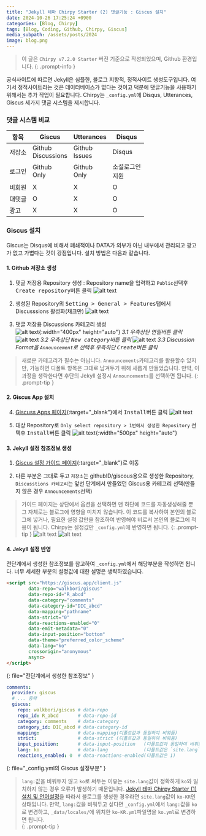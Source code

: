 ```yaml
---
title: "Jekyll 테마 Chirpy Starter (2) 댓글기능 : Giscus 설치"
date: 2024-10-26 17:25:24 +0900
categories: [Blog, Chirpy]
tags: [Blog, Coding, Github, Chirpy, Giscus]
media_subpath: /assets/posts/2024
image: blog.png
---
```


> 이 글은 `Chirpy v7.2.0 Starter` 버전 기준으로 작성되었으며, Github 환경입니다.
{: .prompt-info }

공식사이트에 따르면 Jekyll은 심플한, 블로그 지향적, 정적사이트 생성도구입니다. 여기서 정적사이트라는 것은 데이터베이스가 없다는 것이고 덕분에 댓글기능을 사용하기 위해서는 추가 작업이 필요합니다. Chirpy는 `_config.yml`에 Disqus, Utterances, Giscus 세가지 댓글 시스템을 제시합니다.

### 댓글 시스템 비교

|항목|Giscus|Utterances|Disqus|
|---|---|---|---|
|저장소|Github<br>Discussions|Github<br>Issues|Disqus|
|로그인|Github<br>Only|Github<br>Only|소셜로그인<br>지원|
|비회원|X|X|O|
|대댓글|O|X|O|
|광고|X|X|O|

### Giscus 설치

Giscus는 Disqus에 비해서 폐쇄적이나 DATA가 외부가 아닌 내부에서 관리되고 광고가 없고 가볍다는 것이 강점입니다. 설치 방법은 다음과 같습니다.

#### 1. Github 저장소 생성

1. 댓글 저장용 Repository 생성 : Repository name을 입력하고 `Public`선택후 <kbd>Create repository</kbd>버튼 클릭
![alt text](/10/github1.png)

2. 생성된 Repository의 <kbd>Setting > General > Features</kbd>탭에서 Discusssions 활성화(채크만) 
![alt text](/10/github2.png)

3. 댓글 저장용 Discussions 카테고리 생성  
![alt text](/10/github3.png){:width="400px" height="auto"}
_3.1 우측상단 <kbd>연필</kbd>버튼 클릭_
![alt text](/10/github4.png)
_3.2 우측상단 <kbd>New category</kbd>버튼 클릭_
![alt text](/10/github5.png)
_3.3 Discussion Format을 `Announcement`로 선택후 우측하단 <kbd>Create</kbd>버튼 클릭_

> 새로운 카테고리가 필수는 아닙니다. `Announcements`카테고리를 활용할수 있지만, 가능하면 디폴트 항목은 그대로 남겨두기 위해 새롭게 만들었습니다. 만약, 이 과정을 생략한다면 후단의 Jekyll 설정시 `Announcements`를 선택하면 됩니다.
{: .prompt-tip }


#### 2. Giscus App 설치

4. [Giscuss Apps 페이지](https://github.com/apps/giscus){:target="_blank"}에서 <kbd>Install</kbd>버튼 클릭
![alt text](/10/github6.png)

5. 대상 Repository로 `Only select repository > 1번에서 생성한 Repository` 선택후 <kbd>Install</kbd>버튼 클릭
![alt text](/10/github7.png){:width="500px" height="auto"}

#### 3. Jekyll 설정 참조정보 생성

1. [Giscus 설정 가이드 페이지](https://giscus.app/ko){:target="_blank"}로 이동

2. 다른 부분은 그대로 두고 `저장소`는 githubID/giscous용으로 생성한 Repository, `Discusstions 카테고리`는 앞선 단계에서 만들었던 Giscus용 카테고리 선택(만들지 않은 경우 `Announcements`선택)

> 가이드 페이지는 상단에서 옵션을 선택하면 맨 하단에 코드를 자동생성해줄 뿐 그 자체로는 블로그에 영향을 미치지 않습니다. 이 코드를 복사하여 본인의 블로그에 넣거나, 필요한 설정 값만을 참조하여 반영해야 비로서 본인의 블로그에 적용이 됩니다. Chirpy는 설정값만 `_config.yml`에 반영하면 됩니다.
{: .prompt-tip }
![alt text](/10/github8.png)
![alt text](/10/github9.png)

#### 4. Jekyll 설정 반영

전단계에서 생성한 참조정보를 참고하여 `_config.yml`에서 해당부분을 작성하면 됩니다. 너무 세세한 부분의 설정값에 대한 설명은 생략하였습니다.

```html
<script src="https://giscus.app/client.js"
        data-repo="walkbori/giscus"
        data-repo-id="R_abcd"
        data-category="comments"
        data-category-id="DIC_abcd"
        data-mapping="pathname"
        data-strict="0"
        data-reactions-enabled="0"
        data-emit-metadata="0"
        data-input-position="bottom"
        data-theme="preferred_color_scheme"
        data-lang="ko"
        crossorigin="anonymous"
        async>
</script>
```
{: file="전단계에서 생성한 참조정보" }

```yml
comments:
  provider: giscus
  # ... 중략
  giscus:
    repo: walkbori/giscus # data-repo
    repo_id: R_abcd       # data-repo-id
    category: comments    # data-category
    category_id: DIC_abcd # data-category-id
    mapping:              # data-mapping(디폴트값과 동일하여 비워둠)
    strict:               # data-strict (디폴트값과 동일하여 비워둠)
    input_position:       # data-input-position   (디폴트값과 동일하여 비워둠)
    lang: ko              # data-lang             (디폴트값은 `site.lang`) 
    reactions_enabled: 0  # data-reactions-enabled(디폴트값은 1)
```
{: file="_config.yml의 Giscus 설정부분" }

> `lang:`값을 비워두지 않고 `ko`로 써두는 이유는 `site.lang`값이 정확하게 `ko`와 일치하지 않는 경우 오류가 발생하기 때문입니다. [Jekyll 테마 Chirpy Starter (1) 설치 및 언어설정](/posts/blog-install)을 따라서 블로그를 생성한 경우라면 `site.lang`값이 `ko-KR`인 상태입니다. 만약, `lang:`값을 비워두고 싶다면 `_config.yml`에서 `lang:`값을 `ko`로 변경하고, `_data/locales/`에 위치한 `ko-KR.yml`파일명을 `ko.yml`로 변경하면 됩니다.    
{: .prompt-tip }